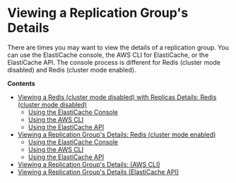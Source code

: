 # Viewing a Replication Group's Details<a name="Replication.ViewDetails"></a>

There are times you may want to view the details of a replication group\. You can use the ElastiCache console, the AWS CLI for ElastiCache, or the ElastiCache API\. The console process is different for Redis \(cluster mode disabled\) and Redis \(cluster mode enabled\)\.

**Contents**
+ [Viewing a Redis \(cluster mode disabled\) with Replicas Details: Redis \(cluster mode disabled\)](Replication.ViewDetails.Redis.md)
  + [Using the ElastiCache Console](Replication.ViewDetails.Redis.md#Replication.ViewDetails.Redis.CON)
  + [Using the AWS CLI](Replication.ViewDetails.Redis.md#Replication.ViewDetails.Redis.CLI)
  + [Using the ElastiCache API](Replication.ViewDetails.Redis.md#Replication.ViewDetails.Redis.API)
+ [Viewing a Replication Group's Details: Redis \(cluster mode enabled\)](Replication.ViewDetails.RedisCluster.md)
  + [Using the ElastiCache Console](Replication.ViewDetails.RedisCluster.md#Replication.ViewDetails.RedisCluster.CON)
  + [Using the AWS CLI](Replication.ViewDetails.RedisCluster.md#Replication.ViewDetails.RedisCluster.CLI)
  + [Using the ElastiCache API](Replication.ViewDetails.RedisCluster.md#Replication.ViewDetails.RedisCluster.API)
+ [Viewing a Replication Group's Details: \(AWS CLI\)](Replication.ViewDetails.CLI.md)
+ [Viewing a Replication Group's Details \(ElastiCache API\)](Replication.ViewDetails.API.md)